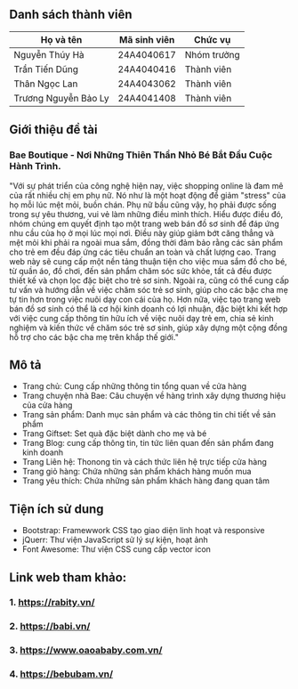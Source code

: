 ## Danh sách thành viên
|Họ và tên  | Mã sinh viên| Chức vụ    |
|-----------|-------------|------------|
|Nguyễn Thúy Hà|24A4040617|Nhóm trưởng|
|Trần Tiến Dũng|24A4040416|Thành viên|
|Thân Ngọc Lan|24A4043062|Thành viên|
|Trương Nguyễn Bảo Ly|24A4041408|Thành viên|
## Giới thiệu đề tài
### Bae Boutique - Nơi Những Thiên Thần Nhỏ Bé Bắt Đầu Cuộc Hành Trình. 
"Với sự phát triển của công nghệ hiện nay, việc shopping online là đam mê của rất nhiều chị em phụ nữ. Nó như là một hoạt động để giảm "stress" của họ mỗi lúc mệt mỏi, buồn chán. Phụ nữ bầu cũng vậy, họ phải được sống trong sự yêu thương, vui vẻ làm những điều mình thích. Hiểu được điều đó, nhóm chúng em quyết định tạo một trang web bán đồ sơ sinh để đáp ứng nhu cầu của họ ở mọi lúc mọi nơi. Điều này giúp giảm bớt căng thẳng và mệt mỏi khi phải ra ngoài mua sắm, đồng thời đảm bảo rằng các sản phẩm cho trẻ em đều đáp ứng các tiêu chuẩn an toàn và chất lượng cao. Trang web này sẽ cung cấp một nền tảng thuận tiện cho việc mua sắm đồ cho bé, từ quần áo, đồ chơi, đến sản phẩm chăm sóc sức khỏe, tất cả đều được thiết kế và chọn lọc đặc biệt cho trẻ sơ sinh. Ngoài ra, cũng có thể cung cấp tư vấn và hướng dẫn về việc chăm sóc trẻ sơ sinh, giúp cho các bậc cha mẹ tự tin hơn trong việc nuôi dạy con cái của họ. Hơn nữa, việc tạo trang web bán đồ sơ sinh có thể là cơ hội kinh doanh có lợi nhuận, đặc biệt khi kết hợp với việc cung cấp thông tin hữu ích về việc nuôi dạy trẻ em, chia sẻ kinh nghiệm và kiến thức về chăm sóc trẻ sơ sinh, giúp xây dựng một cộng đồng hỗ trợ cho các bậc cha mẹ trên khắp thế giới."
## Mô tả
- Trang chủ: Cung cấp những thông tin tổng quan về cửa hàng
- Trang chuyện nhà Bae: Câu chuyện về hàng trình xây dựng thương hiệu của cửa hàng
- Trang sản phẩm: Danh mục sản phẩm và các thông tin chi tiết về sản phẩm
- Trang Giftset: Set quà đặc biệt dành cho mẹ và bé
- Trang Blog: cung cấp thông tin, tin tức liên quan đến sản phẩm đang kinh doanh
- Trang Liên hệ: Thonong tin và cách thức liên hệ trực tiếp cửa hàng
- Trang giỏ hàng: Chứa những sản phẩm khách hàng muốn mua
- Trang yêu thích: Chứa những sản phẩm khách hàng đang quan tâm
## Tiện ích sử dung
- Bootstrap: Framewwork CSS tạo giao diện linh hoạt và responsive
- jQuerr: Thư viện JavaScript sử lý sự kiện, hoạt ảnh
- Font Awesome: Thư viện CSS cung cấp vector icon

## Link web tham khảo:
### 1. https://rabity.vn/
### 2. https://babi.vn/
### 3. https://www.oaoababy.com.vn/
### 4. https://bebubam.vn/

